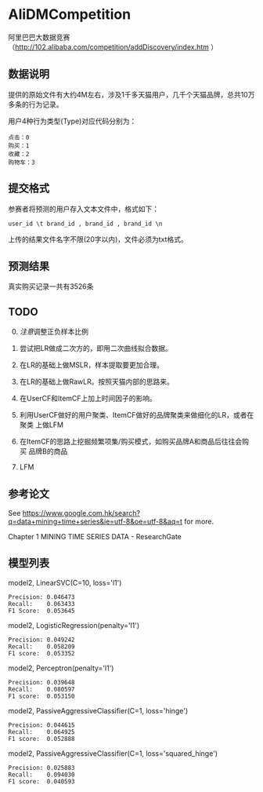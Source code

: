 AliDMCompetition
================

阿里巴巴大数据竞赛（http://102.alibaba.com/competition/addDiscovery/index.htm ）


数据说明
--------

提供的原始文件有大约4M左右，涉及1千多天猫用户，几千个天猫品牌，总共10万多条的行为记录。

用户4种行为类型(Type)对应代码分别为：

    点击：0
    购买：1
    收藏：2
    购物车：3


提交格式
--------

参赛者将预测的用户存入文本文件中，格式如下：

```user_id \t brand_id , brand_id , brand_id \n```

上传的结果文件名字不限(20字以内)，文件必须为txt格式。


预测结果
--------

真实购买记录一共有3526条


TODO
----

0. *注意*调整正负样本比例

1. 尝试把LR做成二次方的，即用二次曲线拟合数据。

1. 在LR的基础上做MSLR，样本提取要更加合理。

1. 在LR的基础上做RawLR。按照天猫内部的思路来。

2. 在UserCF和ItemCF上加上时间因子的影响。

3. 利用UserCF做好的用户聚类、ItemCF做好的品牌聚类来做细化的LR，或者在聚类
上做LFM

4. 在ItemCF的思路上挖掘频繁项集/购买模式，如购买品牌A和商品后往往会购买
品牌B的商品

5. LFM


参考论文
--------

See https://www.google.com.hk/search?q=data+mining+time+series&ie=utf-8&oe=utf-8&aq=t for more.

Chapter 1 MINING TIME SERIES DATA - ResearchGate


模型列表
----------

model2, LinearSVC(C=10, loss='l1')

    Precision: 0.046473
    Recall:    0.063433
    F1 Score:  0.053645


model2, LogisticRegression(penalty='l1')

    Precision: 0.049242
    Recall:    0.058209
    F1 score:  0.053352


model2, Perceptron(penalty='l1')

    Precision: 0.039648
    Recall:    0.080597
    F1 score:  0.053150


model2, PassiveAggressiveClassifier(C=1, loss='hinge')

    Precision: 0.044615
    Recall:    0.064925
    F1 score:  0.052888


model2, PassiveAggressiveClassifier(C=1, loss='squared_hinge')

    Precision: 0.025883
    Recall:    0.094030
    F1 score:  0.040593
